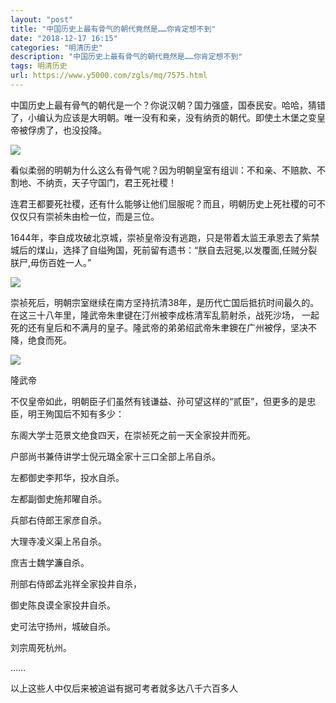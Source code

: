 ```yaml
---
layout: "post"
title: "中国历史上最有骨气的朝代竟然是……你肯定想不到"
date: "2018-12-17 16:15"
categories: "明清历史"
description: "中国历史上最有骨气的朝代竟然是……你肯定想不到"
tags: 明清历史
url: https://www.y5000.com/zgls/mq/7575.html
---
```






中国历史上最有骨气的朝代是一个？你说汉朝？国力强盛，国泰民安。哈哈，猜错了，小编认为应该是大明朝。唯一没有和亲，没有纳贡的朝代。即使土木堡之变皇帝被俘虏了，也没投降。

![](https://img.y5000.com/uploads/allimg/161219/8-161219101KMQ.jpg)

看似柔弱的明朝为什么这么有骨气呢？因为明朝皇室有组训：不和亲、不赔款、不割地、不纳贡，天子守国门，君王死社稷！

连君王都要死社稷，还有什么能够让他们屈服呢？而且，明朝历史上死社稷的可不仅仅只有崇祯朱由检一位，而是三位。

1644年，李自成攻破北京城，崇祯皇帝没有逃跑，只是带着太监王承恩去了紫禁城后的煤山，选择了自缢殉国，死前留有遗书：“朕自去冠冕,以发覆面,任贼分裂朕尸,毋伤百姓一人。”

![](https://img.y5000.com/uploads/allimg/161219/8-161219101PGO.jpg)

崇祯死后，明朝宗室继续在南方坚持抗清38年，是历代亡国后抵抗时间最久的。在这三十八年里，隆武帝朱聿键在汀州被李成栋清军乱箭射杀，战死沙场，
一起死的还有皇后和不满月的皇子。隆武帝的弟弟绍武帝朱聿鐭在广州被俘，坚决不降，绝食而死。

![](https://img.y5000.com/uploads/allimg/161219/8-161219101Q6256.jpg)

隆武帝

不仅皇帝如此，明朝臣子们虽然有钱谦益、孙可望这样的“贰臣”，但更多的是忠臣，明王殉国后不知有多少：

东阁大学士范景文绝食四天，在崇祯死之前一天全家投井而死。

户部尚书兼侍讲学士倪元璐全家十三口全部上吊自杀。

左都御史李邦华，投水自杀。

左都副御史施邦曜自杀。

兵部右侍郎王家彦自杀。

大理寺凌义渠上吊自杀。

庶吉士魏学濂自杀。

刑部右侍郎孟兆祥全家投井自杀，

御史陈良谟全家投井自杀。

史可法守扬州，城破自杀。

刘宗周死杭州。

……

以上这些人中仅后来被追谥有据可考者就多达八千六百多人
